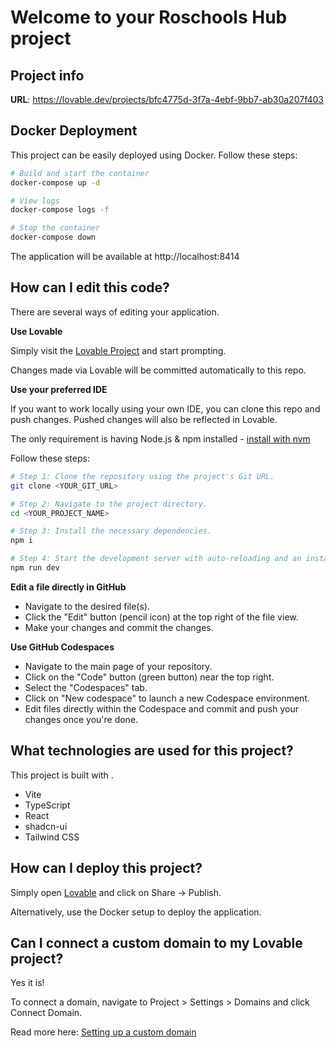 
# Welcome to your Roschools Hub project

## Project info

**URL**: https://lovable.dev/projects/bfc4775d-3f7a-4ebf-9bb7-ab30a207f403

## Docker Deployment

This project can be easily deployed using Docker. Follow these steps:

```sh
# Build and start the container
docker-compose up -d

# View logs
docker-compose logs -f

# Stop the container
docker-compose down
```

The application will be available at http://localhost:8414

## How can I edit this code?

There are several ways of editing your application.

**Use Lovable**

Simply visit the [Lovable Project](https://lovable.dev/projects/bfc4775d-3f7a-4ebf-9bb7-ab30a207f403) and start prompting.

Changes made via Lovable will be committed automatically to this repo.

**Use your preferred IDE**

If you want to work locally using your own IDE, you can clone this repo and push changes. Pushed changes will also be reflected in Lovable.

The only requirement is having Node.js & npm installed - [install with nvm](https://github.com/nvm-sh/nvm#installing-and-updating)

Follow these steps:

```sh
# Step 1: Clone the repository using the project's Git URL.
git clone <YOUR_GIT_URL>

# Step 2: Navigate to the project directory.
cd <YOUR_PROJECT_NAME>

# Step 3: Install the necessary dependencies.
npm i

# Step 4: Start the development server with auto-reloading and an instant preview.
npm run dev
```

**Edit a file directly in GitHub**

- Navigate to the desired file(s).
- Click the "Edit" button (pencil icon) at the top right of the file view.
- Make your changes and commit the changes.

**Use GitHub Codespaces**

- Navigate to the main page of your repository.
- Click on the "Code" button (green button) near the top right.
- Select the "Codespaces" tab.
- Click on "New codespace" to launch a new Codespace environment.
- Edit files directly within the Codespace and commit and push your changes once you're done.

## What technologies are used for this project?

This project is built with .

- Vite
- TypeScript
- React
- shadcn-ui
- Tailwind CSS

## How can I deploy this project?

Simply open [Lovable](https://lovable.dev/projects/bfc4775d-3f7a-4ebf-9bb7-ab30a207f403) and click on Share -> Publish.

Alternatively, use the Docker setup to deploy the application.

## Can I connect a custom domain to my Lovable project?

Yes it is!

To connect a domain, navigate to Project > Settings > Domains and click Connect Domain.

Read more here: [Setting up a custom domain](https://docs.lovable.dev/tips-tricks/custom-domain#step-by-step-guide)
